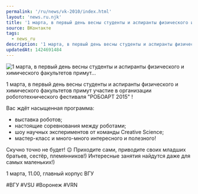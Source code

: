 ```yaml
---
permalink: '/ru/news/vk-2010/index.html'
layout: 'news.ru.njk'
title: '1 марта, в первый день весны студенты и аспиранты физического и химического факультетов примут…'
source: ВКонтакте
tags:
  - news_ru
description: '1 марта, в первый день весны студенты и аспиранты физического и химического факультетов примут…'
updatedAt: 1424691484
---
```

![1 марта, в первый день весны студенты и аспиранты физического и химического факультетов примут…](https://sun9-74.userapi.com/impf/c623217/v623217945/1b52c/NDmrZNPYRAI.jpg?size=821x539&quality=96&proxy=1&sign=dc321cd576fd25d2997281422ddb2ef3&c_uniq_tag=Y7ojmoPLm4l7LJyK97Bf_ZOlvU8px-d4vDL_7eBGtqo&type=album)

1 марта, в первый день весны студенты и аспиранты физического и химического факультетов примут участие в организации робототехнического фестиваля "РОБОАРТ 2015" !

Вас ждёт насыщенная программа:
- выставка роботов;
- настоящие соревнования между роботами;
- шоу научных экспериментов от команды Creative Science;
- мастер-класс и много-много интересного и полезного!

Скучно точно не будет! 😉 Приходите сами, приводите своих младших братьев, сестёр, племянников!) Интересные занятия найдутся даже для самых маленьких!)

1 марта, 11.00, главный корпус ВГУ

#ВГУ #VSU #Воронеж #VRN
